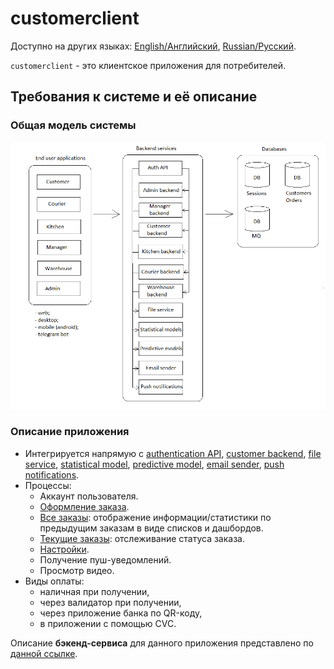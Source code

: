 # customerclient

Доступно на других языках: [English/Английский](customerclient.md), [Russian/Русский](customerclient.ru.md). 

`customerclient` - это клиентское приложения для потребителей.

## Требования к системе и её описание 

### Общая модель системы

![system_overall](../img/system_overall.png)

### Описание приложения

- Интегрируется напрямую с [authentication API](../backend/authbackend.ru.md), [customer backend](../backend/customerbackend.ru.md), [file service](../backend/fileservice.ru.md), [statistical model](../backend/statisticalmodel.ru.md), [predictive model](../backend/predictivemodel.ru.md), [email sender](../backend/emailsender.ru.md), [push notifications](../backend/pushnotifications.ru.md).
- Процессы:
    - Аккаунт пользователя.
    - [Оформление заказа](processes/customer.makeorder.ru.md).
    - [Все заказы](processes/customer.orders.ru.md): отображение информации/статистики по предыдущим заказам в виде списков и дашбордов.
    - [Текущие заказы](processes/customer.pendingorders.ru.md): отслеживание статуса заказа.
    - [Настройки](processes/customer.settings.ru.md).
    - Получение пуш-уведомлений.
    - Просмотр видео.
- Виды оплаты:
    - наличная при получении, 
    - через валидатор при получении, 
    - через приложение банка по QR-коду,
    - в приложении с помощью CVC.

Описание **бэкенд-сервиса** для данного приложения представлено по [данной ссылке](../backend/customerbackend.ru.md).
